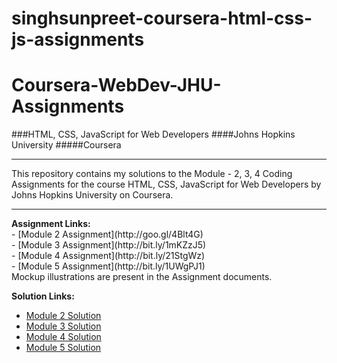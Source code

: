 # singhsunpreet-coursera-html-css-js-assignments
# Coursera-WebDev-JHU-Assignments

###HTML, CSS, JavaScript for Web Developers
####Johns Hopkins University
#####Coursera
<hr>
This repository contains my solutions to the Module - 2, 3, 4 Coding Assignments for the course HTML, CSS, JavaScript for Web Developers by Johns Hopkins University on Coursera. <br>

<hr>
<b>Assignment Links:</b> <br>
- [Module 2 Assignment](http://goo.gl/4Blt4G) <br>
- [Module 3 Assignment](http://bit.ly/1mKZzJ5) <br>
- [Module 4 Assignment](http://bit.ly/21StgWz) <br>
- [Module 5 Assignment](http://bit.ly/1UWgPJ1) <br>
Mockup illustrations are present in the Assignment documents.
<br>

<b>Solution Links:</b> <br>
- [Module 2 Solution](file:///C:/Users/Dell/Desktop/1245/singhsunpreet7777.github.io/module-2-solution/index.html) <br>
- [Module 3 Solution](file:///C:/Users/Dell/Desktop/1245/singhsunpreet7777.github.io/module-3-solution/index.html) <br>
- [Module 4 Solution](file:///C:/Users/Dell/Desktop/1245/singhsunpreet7777.github.io/module-4-solution/index.html) <br>
- [Module 5 Solution](file:///C:/Users/Dell/Desktop/1245/singhsunpreet7777.github.io/module-5-solution/index.html) <br>
